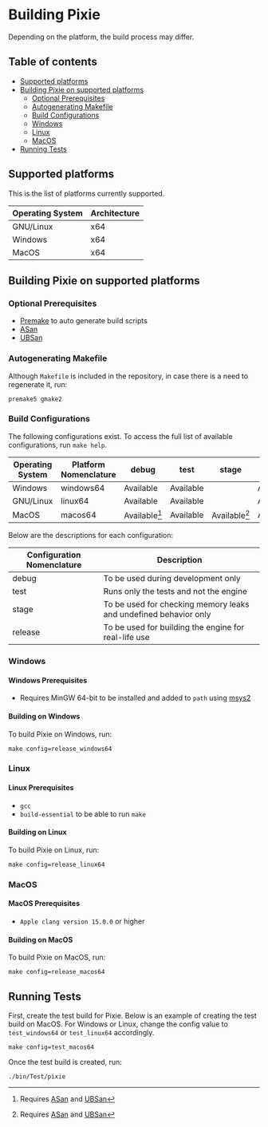 # Building Pixie

Depending on the platform, the build process may differ.

## Table of contents

* [Supported platforms](#supported-platforms)
* [Building Pixie on supported platforms](#building-pixie-on-supported-platforms)
    * [Optional Prerequisites](#optional-prerequisites)
    * [Autogenerating Makefile](#autogenerating-makefile)
    * [Build Configurations](#build-configurations)
    * [Windows](#windows)
    * [Linux](#linux)
    * [MacOS](#macos)
* [Running Tests](#running-tests)

## Supported platforms

This is the list of platforms currently supported.

| Operating System | Architecture |
| ---------------- | ------------ |
| GNU/Linux        | x64          |
| Windows          | x64          |
| MacOS            | x64          |

## Building Pixie on supported platforms

### Optional Prerequisites

* [Premake](https://premake.github.io) to auto generate build scripts
* [ASan](https://github.com/google/sanitizers)
* [UBSan](https://github.com/google/sanitizers)

### Autogenerating Makefile

Although `Makefile` is included in the repository, in case there is a need to regenerate it, run:

```
premake5 gmake2
```

### Build Configurations

The following configurations exist. To access the full list of available configurations, run `make help`.

| Operating System    | Platform Nomenclature | debug         | test       | stage         | release   |
| ------------------- | ----------------------|-------------  | ---------- | ------------- | --------- |
| Windows             | windows64             | Available     | Available  |               | Available |
| GNU/Linux           | linux64               | Available     | Available  |               | Available |
| MacOS               | macos64               | Available[^1] | Available  | Available[^1] | Available |

[^1]: Requires [ASan](https://github.com/google/sanitizers) and [UBSan](https://github.com/google/sanitizers)

Below are the descriptions for each configuration:

| Configuration Nomenclature | Description                                                      |
|----------------------------| -----------------------------------------------------------------|
| debug                      | To be used during development only                               |
| test                       | Runs only the tests and not the engine                           |
| stage                      | To be used for checking memory leaks and undefined behavior only |
| release                    | To be used for building the engine for real-life use             |

### Windows

#### Windows Prerequisites

* Requires MinGW 64-bit to be installed and added to `path` using [msys2](https://www.msys2.org)

#### Building on Windows

To build Pixie on Windows, run:

```
make config=release_windows64
```

### Linux

#### Linux Prerequisites

* `gcc`
* `build-essential` to be able to run `make`

#### Building on Linux

To build Pixie on Linux, run:

```
make config=release_linux64
```

### MacOS

#### MacOS Prerequisites

* `Apple clang version 15.0.0` or higher

#### Building on MacOS

To build Pixie on MacOS, run:

```
make config=release_macos64
```

## Running Tests

First, create the test build for Pixie. Below is an example of creating the test build on MacOS. For Windows or Linux, change the config value to `test_windows64` or `test_linux64` accordingly.

```
make config=test_macos64
```

Once the test build is created, run:

```
./bin/Test/pixie
```
